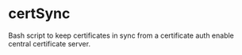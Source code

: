 # certSync
Bash script to keep certificates in sync from a certificate auth enable central certificate server.
